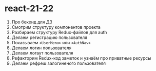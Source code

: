 # react-21-22

1. Про бекенд для ДЗ
2. Смотрим структуру компонентов проекта
3. Разбираем структуру Redux-файлов для auth
4. Делаем регистрацию пользователя
5. Показываем `<UserMenu>` или `<AuthNav>`
6. Делаем логин пользователя
7. Делаем логаут пользователя
8. Рефакторим Redux-код заметок и узнаём про приватные ресурсы
9. Делаем рефреш залогиненого пользователя
